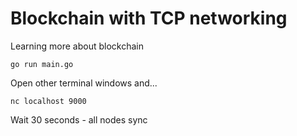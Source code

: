 # Blockchain with TCP networking

Learning more about blockchain

```shell
go run main.go
```

Open other terminal windows and...

```shell
nc localhost 9000
```

Wait 30 seconds - all nodes sync

